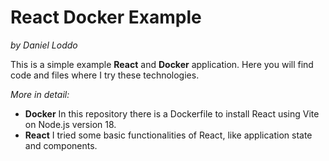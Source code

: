 # React Docker Example
*by Daniel Loddo*

This is a simple example **React** and **Docker** application. Here you will find code and files where I try these technologies.

*More in detail:*
- **Docker**
In this repository there is a Dockerfile to install React using Vite on Node.js version 18.
- **React**
I tried some basic functionalities of React, like application state and components.
